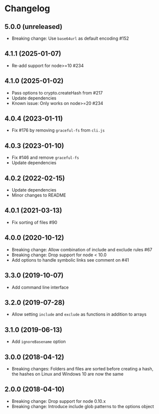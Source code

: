 # Changelog

## 5.0.0 (unreleased)
- Breaking change: Use `base64url` as default encoding #152

## 4.1.1 (2025-01-07)
- Re-add support for node>=10 #234

## 4.1.0 (2025-01-02)
- Pass options to crypto.createHash from #217
- Update dependencies
- Known issue: Only works on node>=20 #234

## 4.0.4 (2023-01-11)
- Fix #176 by removing `graceful-fs` from `cli.js`

## 4.0.3 (2023-01-10)
- Fix #146 and remove `graceful-fs`
- Update dependencies

## 4.0.2 (2022-02-15)
- Update dependencies
- Minor changes to README

## 4.0.1 (2021-03-13)
- Fix sorting of files #90

## 4.0.0 (2020-10-12)
- Breaking change: Allow combination of include and exclude rules #67
- Breaking change: Drop support for node < 10.0
- Add options to handle symbolic links see comment on #41

## 3.3.0 (2019-10-07)
- Add command line interface

## 3.2.0 (2019-07-28)
- Allow setting `include` and `exclude` as functions in addition to arrays

## 3.1.0 (2019-06-13)
- Add `ignoreBasename` option

## 3.0.0 (2018-04-12)
- Breaking changes: Folders and files are sorted before creating a hash, the hashes on Linux and Windows 10 are now the same

## 2.0.0 (2018-04-10)
- Breaking change: Drop support for node 0.10.x
- Breaking change: Introduce include glob patterns to the options object
